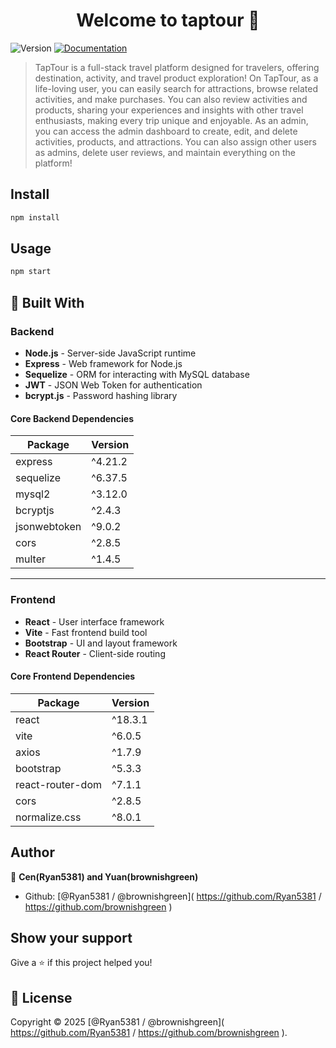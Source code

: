 <h1 align="center">Welcome to taptour 👋</h1>
<p>
  <img alt="Version" src="https://img.shields.io/badge/version-1.0.0-blue.svg?cacheSeconds=2592000" />
  <a href="http://localhost:3000/api-docs" target="_blank">
    <img alt="Documentation" src="https://img.shields.io/badge/documentation-yes-brightgreen.svg" />
  </a>
</p>

> TapTour is a full-stack travel platform designed for travelers, offering destination, activity, and travel product exploration! On TapTour, as a life-loving user, you can easily search for attractions, browse related activities, and make purchases.
You can also review activities and products, sharing your experiences and insights with other travel enthusiasts, making every trip unique and enjoyable.
As an admin, you can access the admin dashboard to create, edit, and delete activities, products, and attractions. You can also assign other users as admins, delete user reviews, and maintain everything on the platform!


## Install

```sh
npm install
```

## Usage

```sh
npm start
```
## 🚀 Built With

### Backend
- **Node.js** - Server-side JavaScript runtime
- **Express** - Web framework for Node.js
- **Sequelize** - ORM for interacting with MySQL database
- **JWT** - JSON Web Token for authentication
- **bcrypt.js** - Password hashing library

#### Core Backend Dependencies
| Package           | Version  |
|-------------------|----------|
| express           | ^4.21.2  |
| sequelize         | ^6.37.5  |
| mysql2            | ^3.12.0  |
| bcryptjs          | ^2.4.3   |
| jsonwebtoken      | ^9.0.2   |
| cors              | ^2.8.5   |
| multer            | ^1.4.5   |

---

### Frontend
- **React** - User interface framework
- **Vite** - Fast frontend build tool
- **Bootstrap** - UI and layout framework
- **React Router** - Client-side routing

#### Core Frontend Dependencies
| Package           | Version  |
|-------------------|----------|
| react             | ^18.3.1  |
| vite              | ^6.0.5   |
| axios             | ^1.7.9   |
| bootstrap         | ^5.3.3   |
| react-router-dom  | ^7.1.1   |
| cors              | ^2.8.5   |
| normalize.css     | ^8.0.1   |


## Author

👤 **Cen(Ryan5381) and Yuan(brownishgreen)**

* Github: [@Ryan5381 \/ @brownishgreen]( https://github.com/Ryan5381 / https://github.com/brownishgreen )

## Show your support

Give a ⭐️ if this project helped you!

## 📝 License

Copyright © 2025  [@Ryan5381 \/ @brownishgreen]( https://github.com/Ryan5381 / https://github.com/brownishgreen ).
